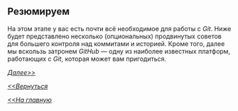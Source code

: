 ## Резюмируем

На этом этапе у вас есть почти всё необходимое для работы с *Git*. Ниже будет представлено несколько (опциональных) продвинутых советов для большего контроля над коммитами и историей. Кроме того, далее мы вскользь затронем *GitHub* — одну из наиболее известных платформ, работающих с *Git*, которая может вам пригодиться.

[*Далее>>*](/block/block21.md)

[*<<Вернуться*](/block/block19.md)

[*<<На главную*](./readme.md)